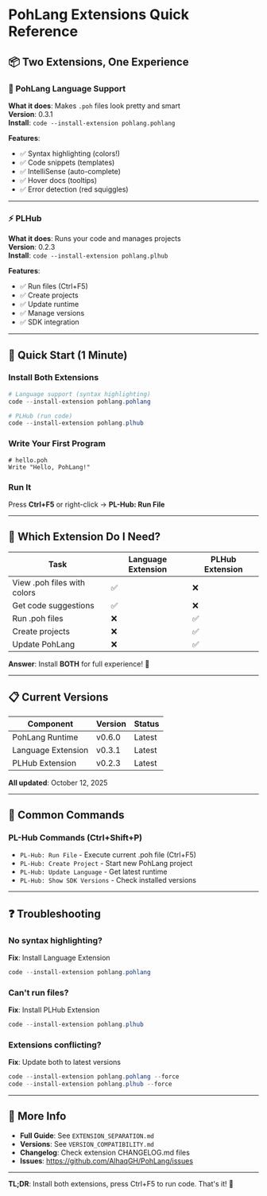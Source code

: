 # PohLang Extensions Quick Reference

## 📦 Two Extensions, One Experience

### 🎨 PohLang Language Support
**What it does**: Makes `.poh` files look pretty and smart  
**Version**: 0.3.1  
**Install**: `code --install-extension pohlang.pohlang`

**Features**:
- ✅ Syntax highlighting (colors!)
- ✅ Code snippets (templates)
- ✅ IntelliSense (auto-complete)
- ✅ Hover docs (tooltips)
- ✅ Error detection (red squiggles)

---

### ⚡ PLHub
**What it does**: Runs your code and manages projects  
**Version**: 0.2.3  
**Install**: `code --install-extension pohlang.plhub`

**Features**:
- ✅ Run files (Ctrl+F5)
- ✅ Create projects
- ✅ Update runtime
- ✅ Manage versions
- ✅ SDK integration

---

## 🚀 Quick Start (1 Minute)

### Install Both Extensions
```powershell
# Language support (syntax highlighting)
code --install-extension pohlang.pohlang

# PLHub (run code)
code --install-extension pohlang.plhub
```

### Write Your First Program
```pohlang
# hello.poh
Write "Hello, PohLang!"
```

### Run It
Press **Ctrl+F5** or right-click → **PL-Hub: Run File**

---

## 🎯 Which Extension Do I Need?

| Task | Language Extension | PLHub Extension |
|------|-------------------|-----------------|
| View .poh files with colors | ✅ | ❌ |
| Get code suggestions | ✅ | ❌ |
| Run .poh files | ❌ | ✅ |
| Create projects | ❌ | ✅ |
| Update PohLang | ❌ | ✅ |

**Answer**: Install **BOTH** for full experience! 🎉

---

## 📋 Current Versions

| Component | Version | Status |
|-----------|---------|--------|
| PohLang Runtime | v0.6.0 | Latest |
| Language Extension | v0.3.1 | Latest |
| PLHub Extension | v0.2.3 | Latest |

**All updated**: October 12, 2025

---

## 🔧 Common Commands

### PL-Hub Commands (Ctrl+Shift+P)
- `PL-Hub: Run File` - Execute current .poh file (Ctrl+F5)
- `PL-Hub: Create Project` - Start new PohLang project
- `PL-Hub: Update Language` - Get latest runtime
- `PL-Hub: Show SDK Versions` - Check installed versions

---

## ❓ Troubleshooting

### No syntax highlighting?
**Fix**: Install Language Extension
```powershell
code --install-extension pohlang.pohlang
```

### Can't run files?
**Fix**: Install PLHub Extension
```powershell
code --install-extension pohlang.plhub
```

### Extensions conflicting?
**Fix**: Update both to latest versions
```powershell
code --install-extension pohlang.pohlang --force
code --install-extension pohlang.plhub --force
```

---

## 📖 More Info

- **Full Guide**: See `EXTENSION_SEPARATION.md`
- **Versions**: See `VERSION_COMPATIBILITY.md`
- **Changelog**: Check extension CHANGELOG.md files
- **Issues**: https://github.com/AlhaqGH/PohLang/issues

---

**TL;DR**: Install both extensions, press Ctrl+F5 to run code. That's it! 🚀
